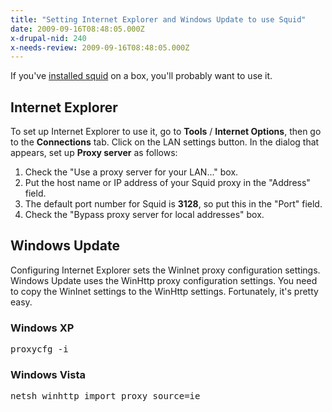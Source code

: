```yaml
---
title: "Setting Internet Explorer and Windows Update to use Squid"
date: 2009-09-16T08:48:05.000Z
x-drupal-nid: 240
x-needs-review: 2009-09-16T08:48:05.000Z
---
```

If you've [installed squid](/content/2009/09/setting-squid-windows) on a box, you'll probably want to use it.

## Internet Explorer

To set up Internet Explorer to use it, go to **Tools** / **Internet Options**, then go to the **Connections** tab. Click on the LAN settings button. In the dialog that appears, set up **Proxy server** as follows:

1.  Check the "Use a proxy server for your LAN..." box.
2.  Put the host name or IP address of your Squid proxy in the "Address" field.
3.  The default port number for Squid is **3128**, so put this in the "Port" field.
4.  Check the "Bypass proxy server for local addresses" box.

## Windows Update

Configuring Internet Explorer sets the WinInet proxy configuration settings. Windows Update uses the WinHttp proxy configuration settings. You need to copy the WinInet settings to the WinHttp settings. Fortunately, it's pretty easy.

### Windows XP

<pre>proxycfg -i</pre>

### Windows Vista

<pre>netsh winhttp import proxy source=ie</pre>
